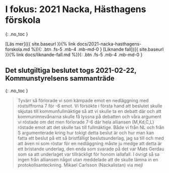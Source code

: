# I fokus: 2021 Nacka, Hästhagens förskola
{: .no_toc }

[Läs mer]({{ site.baseurl }}{% link docs/2021-nacka-hasthagens-forskola.md %}){: .btn .fs-5 .mb-4 .mb-md-0 }
[Liknande fall]({{ site.baseurl }}{% link docs/liknande-fall.md %}){: .btn .fs-5 .mb-4 .mb-md-0 }


## Det slutgiltiga beslutet togs 2021-02-22, Kommunstyrelsens sammanträde
{: .no_toc }

> Tyvärr så förlorade vi som kämpade emot en nedläggning med röstsiffrorna 7 för -6 emot. Vi försökte i första hand att beslutet skulle skjutas till kommunfullmäktige så att vi skulle ta en debatt där och att kommuninnevånarna skulle få lyssna på debatten och våra argument vi röstade om det men förlorade 7-6 där hela alliansen (M,Kd,C,L) röstade emot att det skulle tas till fullmäktige. 
> Både vi från NL och från S argumenterade kring hur tokigt detta beslut är och hur man kan fatta ett beslut på ett så bristfälligt beslutsunderlag, jag sa till och med att även ni som röstar för en nedläggning måste ju medge att detta är ett bristande underlag, den enda som svarade på det var Mats Gerdau som sa att underlaget var tillräckligt för honom iallafall. I övrigt så sa ingen från alliansen något utan meddelade att de skulle lämna in en protokollsanteckning.
> Mikael Carlsson (Nackalistan) via mejl
